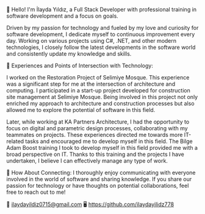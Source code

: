 👋 Hello! I'm İlayda Yıldız, a Full Stack Developer with professional training in software development and a focus on goals.

Driven by my passion for technology and fueled by my love and curiosity for software development, I dedicate myself to continuous improvement every day. Working on various projects using C#, .NET, and other modern technologies, I closely follow the latest developments in the software world and consistently update my knowledge and skills.

🔧 Experiences and Points of Intersection with Technology:

I worked on the Restoration Project of Selimiye Mosque. This experience was a significant step for me at the intersection of architecture and computing. I participated in a start-up project developed for construction site management at Selimiye Mosque. Being involved in this project not only enriched my approach to architecture and construction processes but also allowed me to explore the potential of software in this field.

Later, while working at KA Partners Architecture, I had the opportunity to focus on digital and parametric design processes, collaborating with my teammates on projects. These experiences directed me towards more IT-related tasks and encouraged me to develop myself in this field. The Bilge Adam Boost training I took to develop myself in this field provided me with a broad perspective on IT. Thanks to this training and the projects I have undertaken, I believe I can effectively manage any type of work.

🔗 How About Connecting:
I thoroughly enjoy communicating with everyone involved in the world of software and sharing knowledge. If you share our passion for technology or have thoughts on potential collaborations, feel free to reach out to me!

📧 ilaydayildiz0715@gmail.com
🖥️ https://github.com/ilaydayilidz778
